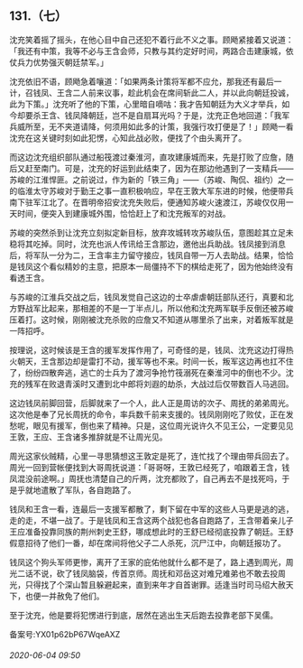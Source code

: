 ## 131.（七）
沈充笑着摇了摇头，在他心目中自己还犯不着行此不义之事。顾飏紧接着又说道：「我还有中策，我等不必与王含会师，只教与其约定好时间，两路合击建康城，依仗兵力优势强灭朝廷禁军。」



沈充依旧不语，顾飏急着嚷道：「如果两条计策将军都不应允，那我还有最后一计，召钱凤、王含二人前来议事，趁此机会在席间斩此二人，并以此向朝廷投诚，此为下策。」沈充听了他的下策，心里暗自嘀咕：我才告知朝廷为大义才举兵，如今却要杀王含、钱凤降朝廷，岂不是自扇耳光吗？于是，沈充正色地回道：「我军兵威所至，无不夹道请降，何须用如此多的计策，我强行攻打便是了！」顾飏一看沈充在这关键时刻如此犯愣，心知此战必败，便找了个由头离开了。



而这边沈充组织部队通过船筏渡过秦淮河，直攻建康城而来，先是打败了应詹，随后又赶至南门。可是，沈充的好运到此结束了，因为在那边他遇到了一支精兵——苏峻的江淮悍匪。之前说过，作为新的「铁三角」——（苏峻、陶侃、祖约）之一的临淮太守苏峻对于勤王之事一直积极响应，早在王敦大军东进的时候，他便带兵南下驻军江北了。在晋明帝招安沈充失败后，便通知苏峻火速渡江，苏峻仅仅用一天时间，便突入到建康城外围，恰恰赶上了和沈充叛军的对战。



苏峻的突然杀到让沈充立刻拟定新目标，放弃攻城转攻苏峻队伍，意图趁其立足未稳将其吃掉。同时，沈充也派人传讯给王含那边，邀他出兵助战。钱凤接到消息后，将军队一分为二，王含率主力留守接应，钱凤自带一万人去助战。结果，恰恰是钱凤这个看似精妙的主意，把原本一局僵持不下的棋给走死了，因为他始终没有看透王含。



与苏峻的江淮兵交战之后，钱凤发觉自己这边的士卒虐虐朝廷部队还行，真要和北方野战军比起来，那相差的不是一丁半点儿，所以他和沈充两军联手反倒还被苏峻压着打。这时候，刚刚被沈充杀败的应詹又不知道从哪里杀了出来，对着叛军就是一阵招呼。



按理说，这时候该是王含的援军发挥作用了，可奇怪的是，钱凤、沈充这边打得热火朝天，王含那边却是雷打不动，援军等也不来。时间一长，叛军这边再也扛不住了，纷纷四散奔逃，逃亡的士兵为了渡河争抢竹筏溺死在秦淮河中的倒也不少。沈充的残军在败退青溪时又遭到北中郎将刘遐的劫杀，大战过后仅带数百人马逃回。



这边钱凤前脚回营，后脚就来了一个人，此人正是周访的次子、周抚的弟弟周光。这次他是奉了兄长周抚的命令，率兵数千前来支援的。钱凤刚刚吃了败仗，正在发愁呢，眼见有援军，倒也来了精神。只是，这位周光说许久不见王公，一定要见见王敦，王应、王含诸多推辞就是不让周光见。



周光这家伙贼精，心里一寻思猜想这王敦定是死了，连忙找了个理由带兵回去了。周光一回到营帐便找到大哥周抚说道：「哥哥呀，王敦已经死了，咱跟着王含，钱凤混没前途啊。」周抚也清楚自己的斤两，沈充都败了，自己再去不是找死吗，于是乎就地遣散了军队，各自跑路了。



钱凤和王含一看，连最后一支援军都散了，剩下留在中军的这些人马更是逃的逃，走的走，不堪一战了。于是钱凤和王含这两个战犯也各自跑路了，王含带着亲儿子王应准备投靠同族的荆州刺史王舒，哪成想此时的王舒已经彻底投靠了朝廷。王舒假意招待了他们一番，却在席间将他父子二人杀死，沉尸江中，向朝廷报功了。



钱凤这个狗头军师更惨，离开了王家的庇佑他就什么都不是了，路上遇到周光，周光二话不说，砍了钱凤脑袋，传首京师。周抚和邓岳这对难兄难弟也不敢去投周光，只得找了个深山暂且躲避起来，直到来年才自首谢罪。适逢当时司马绍大赦天下，也便一并赦免了他们。



至于沈充，他是要将犯愣进行到底，居然在逃出生天后跑去投靠老部下吴儒。



备案号:YX01p62bP67WqeAXZ


###### 2020-06-04 09:50
